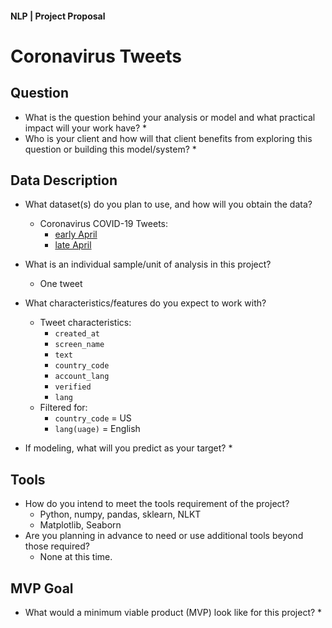 #### NLP | Project Proposal

# Coronavirus Tweets   

## Question
* What is the question behind your analysis or model and what practical impact will your work have?
    *  
* Who is your client and how will that client benefits from exploring this question or building this model/system?
    * 
    

## Data Description
* What dataset(s) do you plan to use, and how will you obtain the data? 
    * Coronavirus COVID-19 Tweets:
        - [early April](https://www.kaggle.com/datasets/smid80/coronavirus-covid19-tweets-early-april) 
        - [late April](https://www.kaggle.com/datasets/smid80/coronavirus-covid19-tweets-late-april)

* What is an individual sample/unit of analysis in this project?
    * One tweet
* What characteristics/features do you expect to work with?
    * Tweet characteristics:
        - `created_at`
        - `screen_name`
        - `text`
        - `country_code`
        - `account_lang`
        - `verified`
        - `lang`
    * Filtered for:
        - `country_code` = US
        - `lang(uage)` = English
* If modeling, what will you predict as your target?
    *  
    
## Tools
* How do you intend to meet the tools requirement of the project?
    * Python, numpy, pandas, sklearn, NLKT
    * Matplotlib, Seaborn
* Are you planning in advance to need or use additional tools beyond those required?
    * None at this time.

## MVP Goal
* What would a minimum viable product (MVP) look like for this project?
    * 